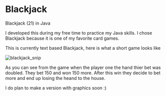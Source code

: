 # Blackjack
Blackjack (21) in Java

I developed this during my free time to practice my Java skills. I chose Blackjack because it is one of my favorite card games.

This is currently text based Blackjack, here is what a short game looks like

![blackjack_snip](https://user-images.githubusercontent.com/72853815/150275667-a2740b7b-9390-4040-9055-402f1a129ad8.PNG)

As you can see from the game when the player one the hand thier bet was doubled. They bet 150 and won 150 more.
After this win they decide to bet more and end up losing the heand to the house.

I do plan to make a version with graphics soon :)

